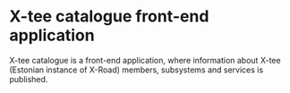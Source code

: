 # X-tee catalogue front-end application

X-tee catalogue is a front-end application, where information about X-tee (Estonian instance of X-Road) members, subsystems and services is published.
